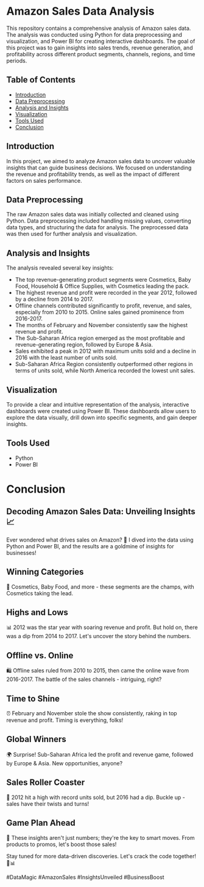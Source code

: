 # Amazon Sales Data Analysis

This repository contains a comprehensive analysis of Amazon sales data. The analysis was conducted using Python for data preprocessing and visualization, and Power BI for creating interactive dashboards. The goal of this project was to gain insights into sales trends, revenue generation, and profitability across different product segments, channels, regions, and time periods.

## Table of Contents

- [Introduction](#introduction)
- [Data Preprocessing](#data-preprocessing)
- [Analysis and Insights](#analysis-and-insights)
- [Visualization](#visualization)
- [Tools Used](#tools-used)
- [Conclusion](#conclusion)


## Introduction

In this project, we aimed to analyze Amazon sales data to uncover valuable insights that can guide business decisions. We focused on understanding the revenue and profitability trends, as well as the impact of different factors on sales performance.

## Data Preprocessing

The raw Amazon sales data was initially collected and cleaned using Python. Data preprocessing included handling missing values, converting data types, and structuring the data for analysis. The preprocessed data was then used for further analysis and visualization.

## Analysis and Insights

The analysis revealed several key insights:

- The top revenue-generating product segments were Cosmetics, Baby Food, Household & Office Supplies, with Cosmetics leading the pack.
- The highest revenue and profit were recorded in the year 2012, followed by a decline from 2014 to 2017.
- Offline channels contributed significantly to profit, revenue, and sales, especially from 2010 to 2015. Online sales gained prominence from 2016-2017.
- The months of February and November consistently saw the highest revenue and profit.
- The Sub-Saharan Africa region emerged as the most profitable and revenue-generating region, followed by Europe & Asia.
- Sales exhibited a peak in 2012 with maximum units sold and a decline in 2016 with the least number of units sold.
- Sub-Saharan Africa Region consistently outperformed other regions in terms of units sold, while North America recorded the lowest unit sales.

## Visualization

To provide a clear and intuitive representation of the analysis, interactive dashboards were created using Power BI. These dashboards allow users to explore the data visually, drill down into specific segments, and gain deeper insights.

## Tools Used

- Python
- Power BI

# Conclusion

## Decoding Amazon Sales Data: Unveiling Insights 📈

Ever wondered what drives sales on Amazon? 🛒 I dived into the data using Python and Power BI, and the results are a goldmine of insights for businesses!

## **Winning Categories**

🎉 Cosmetics, Baby Food, and more - these segments are the champs, with Cosmetics taking the lead.

## **Highs and Lows**

📊 2012 was the star year with soaring revenue and profit. But hold on, there was a dip from 2014 to 2017. Let's uncover the story behind the numbers.

## **Offline vs. Online**

🛍️ Offline sales ruled from 2010 to 2015, then came the online wave from 2016-2017. The battle of the sales channels - intriguing, right?

## **Time to Shine**

⏰ February and November stole the show consistently, raking in top revenue and profit. Timing is everything, folks!

## **Global Winners**

🌍 Surprise! Sub-Saharan Africa led the profit and revenue game, followed by Europe & Asia. New opportunities, anyone?

## **Sales Roller Coaster**

🎢 2012 hit a high with record units sold, but 2016 had a dip. Buckle up - sales have their twists and turns!

## **Game Plan Ahead**

🚀 These insights aren't just numbers; they're the key to smart moves. From products to promos, let's boost those sales!

Stay tuned for more data-driven discoveries. Let's crack the code together! 💼📊

#DataMagic #AmazonSales #InsightsUnveiled #BusinessBoost


